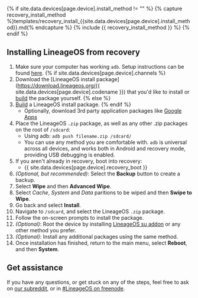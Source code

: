 {% if site.data.devices[page.device].install_method != "" %}
{% capture recovery_install_method %}templates/recovery_install_{{site.data.devices[page.device].install_method}}.md{% endcapture %}
{% include {{ recovery_install_method }} %}
{% endif %}

## Installing LineageOS from recovery

1. Make sure your computer has working `adb`. Setup instructions can be found [here](adb_fastboot_guide.html).
{% if site.data.devices[page.device].channels %}
2. Download the [LineageOS install package](https://download.lineageos.org/{{ site.data.devices[page.device].codename }}) that you'd like to install or [build]({{site.data.devices[page.device].codename}}_build.html) the package yourself.
{% else %}
2. [Build]({{site.data.devices[page.device].codename}}_build.html) a LineageOS install package.
{% endif %}
    * Optionally, download 3rd party application packages like [Google Apps](/gapps.html)
3. Place the LineageOS `.zip` package, as well as any other .zip packages on the root of `/sdcard`:
    * Using adb: `adb push filename.zip /sdcard/`
    * You can use any method you are comfortable with. `adb` is universal across all devices, and works both in Android and recovery mode, providing
        USB debugging is enabled.
4. If you aren't already in recovery, boot into recovery:
    * {{ site.data.devices[page.device].recovery_boot }}
5. _(Optional, but recommended)_: Select the **Backup** button to create a backup.
6. Select **Wipe** and then **Advanced Wipe**.
7. Select *Cache*, *System* and *Data* paritions to be wiped and then **Swipe to Wipe**.
8. Go back and select **Install**.
9. Navigate to `/sdcard`, and select the LineageOS `.zip` package.
10. Follow the on-screen prompts to install the package.
11. _(Optional)_: Root the device by installing [LineageOS su addon](https://download.lineageos.org/extras) or any other method you prefer.
12. _(Optional)_: Install any additional packages using the same method.
13. Once installation has finished, return to the main menu, select **Reboot**, and then **System**.

## Get assistance

If you have any questions, or get stuck on any of the steps, feel free to ask on [our subreddit](https://reddit.com/r/LineageOS), or in
[#LineageOS on freenode](https://webchat.freenode.net/?channels=LineageOS).
